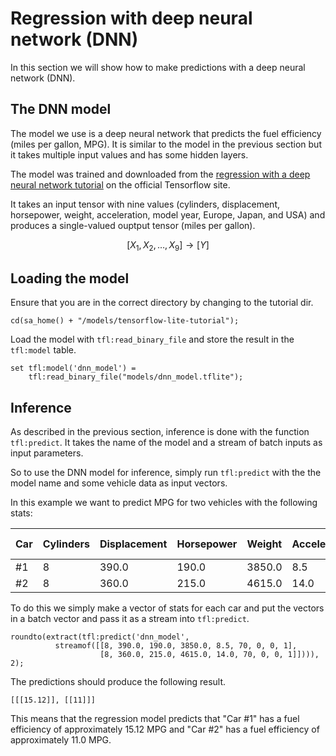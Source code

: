 # Regression with deep neural network (DNN)

In this section we will show how to make predictions with a deep neural network (DNN).

## The DNN model

The model we use is a deep neural network that predicts the fuel efficiency (miles per gallon, MPG). It is similar to the model in the previous section but it takes multiple input values and has some hidden layers.

The model was trained and downloaded from the [regression with a deep neural network tutorial](https://www.tensorflow.org/tutorials/keras/regression#regression_with_a_deep_neural_network_dnn) on the official Tensorflow site.

It takes an input tensor with nine values (cylinders, displacement, horsepower, weight, acceleration, model year, Europe, Japan, and USA) and produces a single-valued ouptput tensor (miles per gallon).

$$[X_{1}, X_{2}, \ldots, X_{9}] \rightarrow [Y]$$

## Loading the model

Ensure that you are in the correct directory by changing to the tutorial dir.

```LIVE
cd(sa_home() + "/models/tensorflow-lite-tutorial");
```

Load the model with `tfl:read_binary_file` and store the result in the `tfl:model` table.   

```LIVE
set tfl:model('dnn_model') =
    tfl:read_binary_file("models/dnn_model.tflite");
```

## Inference

As described in the previous section, inference is done with the function `tfl:predict`. It takes the name of the model and a stream of batch inputs as input parameters.

So to use the DNN model for inference, simply run `tfl:predict` with the the model name and some vehicle data as input vectors. 

In this example we want to predict MPG for two vehicles with the following stats:

| Car        | Cylinders   | Displacement | Horsepower | Weight | Acceleration | Model year | Europe | Japan | USA |
| ---------- | ----------- | ------------ | ---------- | ------ | ------------ | ---------- | ------ | ----- | --- |
| #1         | 8           | 390.0        | 190.0      | 3850.0 | 8.5          | 70         | 0      | 0     | 1   |
| #2         | 8           | 360.0        | 215.0      | 4615.0 | 14.0         | 70         | 0      | 0     | 1   |


To do this we simply make a vector of stats for each car and put the vectors in a batch vector and pass it as a stream into `tfl:predict`.

```LIVE
roundto(extract(tfl:predict('dnn_model',
          streamof([[8, 390.0, 190.0, 3850.0, 8.5, 70, 0, 0, 1],
                    [8, 360.0, 215.0, 4615.0, 14.0, 70, 0, 0, 1]]))), 2);
```

The predictions should produce the following result.

```
[[[15.12]], [[11]]]
```

This means that the regression model predicts that "Car #1" has a fuel efficiency of approximately 15.12 MPG and "Car #2" has a fuel efficiency of approximately 11.0 MPG.
